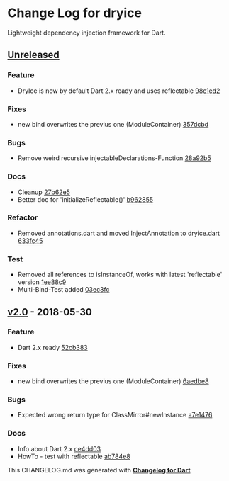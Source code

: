 # Change Log for dryice
Lightweight dependency injection framework for Dart.

## [Unreleased](http://github.com/mikemitterer/dryice/compare/v2.0...HEAD)

### Feature
* DryIce is now by default Dart 2.x ready and uses reflectable [98c1ed2](https://github.com/mikemitterer/dryice/commit/98c1ed2701b1dff22f7595e074976ff039d5bd79)

### Fixes
* new bind overwrites the previus one (ModuleContainer) [357dcbd](https://github.com/mikemitterer/dryice/commit/357dcbdbe3b03e00713917183c55da4aa44bcccb)

### Bugs
* Remove weird recursive injectableDeclarations-Function [28a92b5](https://github.com/mikemitterer/dryice/commit/28a92b5c5def71879481db0f968450b8f29c0b75)

### Docs
* Cleanup [27b62e5](https://github.com/mikemitterer/dryice/commit/27b62e506a4981bc92bdb8aefdf3079a40a82f94)
* Better doc for 'initializeReflectable()' [b962855](https://github.com/mikemitterer/dryice/commit/b96285585ed075556e69b706d57d47dbe425c7a1)

### Refactor
* Removed annotations.dart and moved InjectAnnotation to dryice.dart [633fc45](https://github.com/mikemitterer/dryice/commit/633fc45a878f67c0a163679bde3e17575fa33ca5)

### Test
* Removed all references to isInstanceOf, works with latest 'reflectable' version [1ee88c9](https://github.com/mikemitterer/dryice/commit/1ee88c953e37373d636d261afba6a12881c6d0ea)
* Multi-Bind-Test added [03ec3fc](https://github.com/mikemitterer/dryice/commit/03ec3fc3464e5a7ef5bac1a53fca7707ba275197)

## [v2.0](http://github.com/mikemitterer/dryice/compare/v1.8...v2.0) - 2018-05-30

### Feature
* Dart 2.x ready [52cb383](https://github.com/mikemitterer/dryice/commit/52cb383656d38dcfc6df68ff272a1f630ad9d6ea)

### Fixes
* new bind overwrites the previus one (ModuleContainer) [6aedbe8](https://github.com/mikemitterer/dryice/commit/6aedbe82c6eaf9fdda051d36cdf1f51c576abc98)

### Bugs
* Expected wrong return type for ClassMirror#newInstance [a7e1476](https://github.com/mikemitterer/dryice/commit/a7e147646d42d982401c98a99ef7eeef77c592ba)

### Docs
* Info about Dart 2.x [ce4dd03](https://github.com/mikemitterer/dryice/commit/ce4dd03c921a8b40663f04df27aa0b6ad490d657)
* HowTo - test with reflectable [ab784e8](https://github.com/mikemitterer/dryice/commit/ab784e82f40efea0fcf4d44122f030d80af0d80c)


This CHANGELOG.md was generated with [**Changelog for Dart**](https://pub.dartlang.org/packages/changelog)

